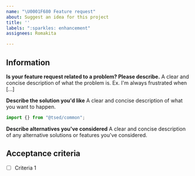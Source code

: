 ```yaml
---
name: "\U0001F680 Feature request"
about: Suggest an idea for this project
title: ''
labels: ":sparkles: enhancement"
assignees: Romakita

---
```


## Information

**Is your feature request related to a problem? Please describe.**
A clear and concise description of what the problem is. Ex. I'm always frustrated when [...]

**Describe the solution you'd like**
A clear and concise description of what you want to happen.

```ts
import {} from "@tsed/common";
```

**Describe alternatives you've considered**
A clear and concise description of any alternative solutions or features you've considered.

## Acceptance criteria

- [ ] Criteria 1
